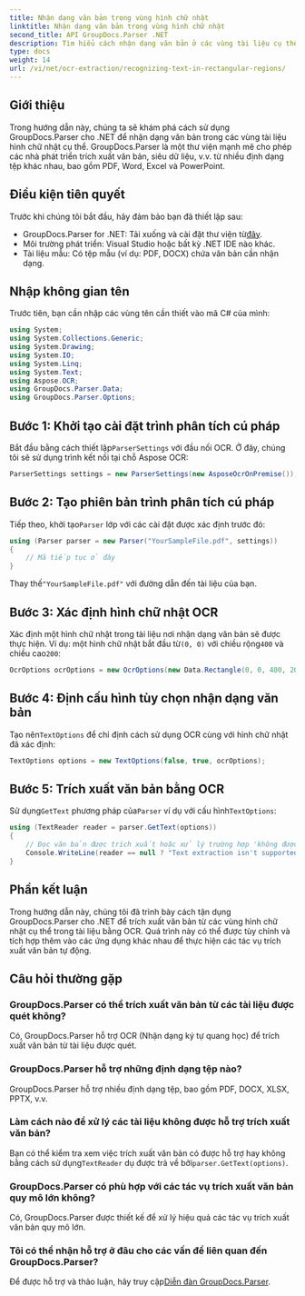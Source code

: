 ```yaml
---
title: Nhận dạng văn bản trong vùng hình chữ nhật
linktitle: Nhận dạng văn bản trong vùng hình chữ nhật
second_title: API GroupDocs.Parser .NET
description: Tìm hiểu cách nhận dạng văn bản ở các vùng tài liệu cụ thể bằng GroupDocs.Parser cho .NET có khả năng OCR.
type: docs
weight: 14
url: /vi/net/ocr-extraction/recognizing-text-in-rectangular-regions/
---
```

## Giới thiệu
Trong hướng dẫn này, chúng ta sẽ khám phá cách sử dụng GroupDocs.Parser cho .NET để nhận dạng văn bản trong các vùng tài liệu hình chữ nhật cụ thể. GroupDocs.Parser là một thư viện mạnh mẽ cho phép các nhà phát triển trích xuất văn bản, siêu dữ liệu, v.v. từ nhiều định dạng tệp khác nhau, bao gồm PDF, Word, Excel và PowerPoint.
## Điều kiện tiên quyết
Trước khi chúng tôi bắt đầu, hãy đảm bảo bạn đã thiết lập sau:
-  GroupDocs.Parser for .NET: Tải xuống và cài đặt thư viện từ[đây](https://releases.groupdocs.com/parser/net/).
- Môi trường phát triển: Visual Studio hoặc bất kỳ .NET IDE nào khác.
- Tài liệu mẫu: Có tệp mẫu (ví dụ: PDF, DOCX) chứa văn bản cần nhận dạng.

## Nhập không gian tên
Trước tiên, bạn cần nhập các vùng tên cần thiết vào mã C# của mình:
```csharp
using System;
using System.Collections.Generic;
using System.Drawing;
using System.IO;
using System.Linq;
using System.Text;
using Aspose.OCR;
using GroupDocs.Parser.Data;
using GroupDocs.Parser.Options;
```
## Bước 1: Khởi tạo cài đặt trình phân tích cú pháp
 Bắt đầu bằng cách thiết lập`ParserSettings` với đầu nối OCR. Ở đây, chúng tôi sẽ sử dụng trình kết nối tại chỗ Aspose OCR:
```csharp
ParserSettings settings = new ParserSettings(new AsposeOcrOnPremise());
```
## Bước 2: Tạo phiên bản trình phân tích cú pháp
 Tiếp theo, khởi tạo`Parser` lớp với các cài đặt được xác định trước đó:
```csharp
using (Parser parser = new Parser("YourSampleFile.pdf", settings))
{
    // Mã tiếp tục ở đây
}
```
 Thay thế`"YourSampleFile.pdf"` với đường dẫn đến tài liệu của bạn.
## Bước 3: Xác định hình chữ nhật OCR
 Xác định một hình chữ nhật trong tài liệu nơi nhận dạng văn bản sẽ được thực hiện. Ví dụ: một hình chữ nhật bắt đầu từ`(0, 0)` với chiều rộng`400` và chiều cao`200`:
```csharp
OcrOptions ocrOptions = new OcrOptions(new Data.Rectangle(0, 0, 400, 200));
```
## Bước 4: Định cấu hình tùy chọn nhận dạng văn bản
 Tạo nên`TextOptions` để chỉ định cách sử dụng OCR cùng với hình chữ nhật đã xác định:
```csharp
TextOptions options = new TextOptions(false, true, ocrOptions);
```
## Bước 5: Trích xuất văn bản bằng OCR
 Sử dụng`GetText` phương pháp của`Parser` ví dụ với cấu hình`TextOptions`:
```csharp
using (TextReader reader = parser.GetText(options))
{
    // Đọc văn bản được trích xuất hoặc xử lý trường hợp 'không được hỗ trợ'
    Console.WriteLine(reader == null ? "Text extraction isn't supported" : reader.ReadToEnd());
}
```

## Phần kết luận
Trong hướng dẫn này, chúng tôi đã trình bày cách tận dụng GroupDocs.Parser cho .NET để trích xuất văn bản từ các vùng hình chữ nhật cụ thể trong tài liệu bằng OCR. Quá trình này có thể được tùy chỉnh và tích hợp thêm vào các ứng dụng khác nhau để thực hiện các tác vụ trích xuất văn bản tự động.

## Câu hỏi thường gặp
### GroupDocs.Parser có thể trích xuất văn bản từ các tài liệu được quét không?
Có, GroupDocs.Parser hỗ trợ OCR (Nhận dạng ký tự quang học) để trích xuất văn bản từ tài liệu được quét.
### GroupDocs.Parser hỗ trợ những định dạng tệp nào?
GroupDocs.Parser hỗ trợ nhiều định dạng tệp, bao gồm PDF, DOCX, XLSX, PPTX, v.v.
### Làm cách nào để xử lý các tài liệu không được hỗ trợ trích xuất văn bản?
 Bạn có thể kiểm tra xem việc trích xuất văn bản có được hỗ trợ hay không bằng cách sử dụng`TextReader` dụ được trả về bởi`parser.GetText(options)`.
### GroupDocs.Parser có phù hợp với các tác vụ trích xuất văn bản quy mô lớn không?
Có, GroupDocs.Parser được thiết kế để xử lý hiệu quả các tác vụ trích xuất văn bản quy mô lớn.
### Tôi có thể nhận hỗ trợ ở đâu cho các vấn đề liên quan đến GroupDocs.Parser?
 Để được hỗ trợ và thảo luận, hãy truy cập[Diễn đàn GroupDocs.Parser](https://forum.groupdocs.com/c/parser/17).